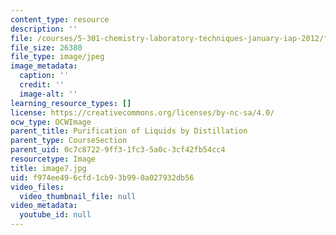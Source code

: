 ```yaml
---
content_type: resource
description: ''
file: /courses/5-301-chemistry-laboratory-techniques-january-iap-2012/f974ee496cfd1cb93b990a027932db56_image7.jpg
file_size: 26380
file_type: image/jpeg
image_metadata:
  caption: ''
  credit: ''
  image-alt: ''
learning_resource_types: []
license: https://creativecommons.org/licenses/by-nc-sa/4.0/
ocw_type: OCWImage
parent_title: Purification of Liquids by Distillation
parent_type: CourseSection
parent_uid: 0c7c8722-9ff3-1fc3-5a0c-3cf42fb54cc4
resourcetype: Image
title: image7.jpg
uid: f974ee49-6cfd-1cb9-3b99-0a027932db56
video_files:
  video_thumbnail_file: null
video_metadata:
  youtube_id: null
---
```

